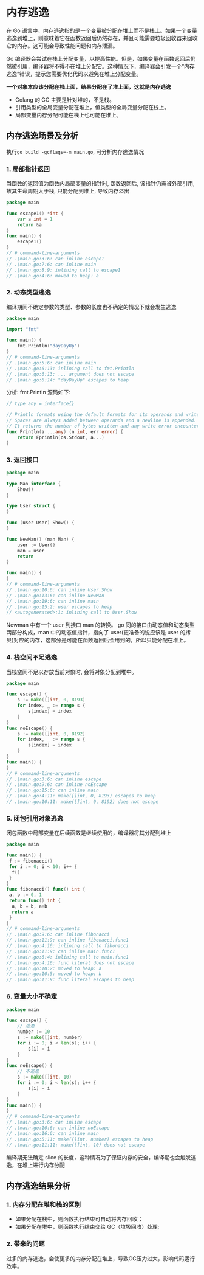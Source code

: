 # 内存逃逸

在 Go 语言中，内存逃逸指的是一个变量被分配在堆上而不是栈上。如果一个变量逃逸到堆上，则意味着它在函数返回后仍然存在，并且可能需要垃圾回收器来回收它的内存。这可能会导致性能问题和内存泄漏。

Go 编译器会尝试在栈上分配变量，以提高性能。但是，如果变量在函数返回后仍然被引用，编译器将不得不在堆上分配它。这种情况下，编译器会引发一个“内存逃逸”错误，提示您需要优化代码以避免在堆上分配变量。

**一个对象本应该分配在栈上面，结果分配在了堆上面，这就是内存逃逸**

- Golang 的 GC 主要是针对堆的，不是栈。
- 引用类型的全局变量分配在堆上，值类型的全局变量分配在栈上。
- 局部变量内存分配可能在栈上也可能在堆上。

## 内存逃逸场景及分析

执行`go build -gcflags=-m main.go`, 可分析内存逃逸情况

### 1. 局部指针返回

当函数的返回值为函数内局部变量的指针时, 函数返回后, 该指针仍需被外部引用, 故其生命周期大于栈, 只能分配到堆上, 导致内存溢出

```go
package main

func escape1() *int {
	var a int = 1
	return &a
}
func main() {
	escape1()
}
// # command-line-arguments
// .\main.go:3:6: can inline escape1
// .\main.go:7:6: can inline main
// .\main.go:8:9: inlining call to escape1
// .\main.go:4:6: moved to heap: a
```

### 2. 动态类型逃逸

编译期间不确定参数的类型、参数的长度也不确定的情况下就会发生逃逸

```go
package main

import "fmt"

func main() {
	fmt.Println("dayDayUp")
}
// # command-line-arguments
// .\main.go:5:6: can inline main
// .\main.go:6:13: inlining call to fmt.Println
// .\main.go:6:13: ... argument does not escape
// .\main.go:6:14: "dayDayUp" escapes to heap
```

分析: fmt.Println 源码如下:

```go
// type any = interface{}

// Println formats using the default formats for its operands and writes to standard output.
// Spaces are always added between operands and a newline is appended.
// It returns the number of bytes written and any write error encountered.
func Println(a ...any) (n int, err error) {
	return Fprintln(os.Stdout, a...)
}
```

### 3. 返回接口

```go
package main

type Man interface {
	Show()
}

type User struct {
}

func (user User) Show() {
}

func NewMan() (man Man) {
	user := User{}
	man = user
	return
}

func main() {
}
// # command-line-arguments
// .\main.go:10:6: can inline User.Show
// .\main.go:13:6: can inline NewMan
// .\main.go:19:6: can inline main
// .\main.go:15:2: user escapes to heap
// <autogenerated>:1: inlining call to User.Show
```

Newman 中有一个 user 到接口 man 的转换。
go 同的接口由动态值和动态类型两部分构成，man 中的动态值指针，指向了 user(更准备的说应该是 user 的拷贝)对应的内存，这部分是可能在函数返回后会用到的，所以只能分配在堆上。

### 4. 栈空间不足逃逸

当栈空间不足以存放当前对象时, 会将对象分配到堆中。

```go
package main

func escape() {
	s := make([]int, 0, 8193)
	for index, _ := range s {
		s[index] = index
	}
}
func noEscape() {
	s := make([]int, 0, 8192)
	for index, _ := range s {
		s[index] = index
	}
}
func main() {
}
// # command-line-arguments
// .\main.go:3:6: can inline escape
// .\main.go:9:6: can inline noEscape
// .\main.go:15:6: can inline main
// .\main.go:4:11: make([]int, 0, 8193) escapes to heap
// .\main.go:10:11: make([]int, 0, 8192) does not escape
```

### 5. 闭包引用对象逃逸

闭包函数中局部变量在后续函数是继续使用的，编译器将其分配到堆上

```go
package main

func main() {
 f := fibonacci()
 for i := 0; i < 10; i++ {
  f()
 }
}
func fibonacci() func() int {
 a, b := 0, 1
 return func() int {
  a, b = b, a+b
  return a
 }
}
// # command-line-arguments
// .\main.go:9:6: can inline fibonacci
// .\main.go:11:9: can inline fibonacci.func1
// .\main.go:4:16: inlining call to fibonacci
// .\main.go:11:9: can inline main.func1
// .\main.go:6:4: inlining call to main.func1
// .\main.go:4:16: func literal does not escape
// .\main.go:10:2: moved to heap: a
// .\main.go:10:5: moved to heap: b
// .\main.go:11:9: func literal escapes to heap
```

### 6. 变量大小不确定

```go
package main

func escape() {
	// 逃逸
	number := 10
	s := make([]int, number)
	for i := 0; i < len(s); i++ {
		s[i] = i
	}
}
func noEscape() {
	// 不逃逸
	s := make([]int, 10)
	for i := 0; i < len(s); i++ {
		s[i] = i
	}
}
func main() {
}
// # command-line-arguments
// .\main.go:3:6: can inline escape
// .\main.go:10:6: can inline noEscape
// .\main.go:16:6: can inline main
// .\main.go:5:11: make([]int, number) escapes to heap
// .\main.go:11:11: make([]int, 10) does not escape
```

编译期无法确定 slice 的长度，这种情况为了保证内存的安全，编译期也会触发逃逸，在堆上进行内存分配

## 内存逃逸结果分析
### 1. 内存分配在堆和栈的区别

* 如果分配在栈中，则函数执行结束可自动将内存回收；
* 如果分配在堆中，则函数执行结束交给 GC（垃圾回收）处理;

### 2. 带来的问题
过多的内存逃逸，会使更多的内存分配在堆上，导致GC压力过大，影响代码运行效率。

